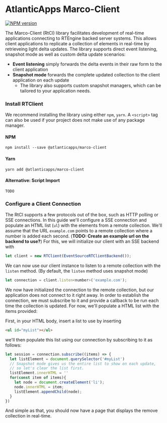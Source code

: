 # AtlanticApps Marco-Client
[![NPM version](https://img.shields.io/npm/v/@atlanticapps/marco-client.svg)](https://www.npmjs.com/package/@atlanticapps/marco-client)

The Marco-Client (RtCl) library facilitates development of real-time applications connecting to RTEngine backed server systems. This allows client applications to replicate a collection of elements in real-time by retrieveing light delta updates. The library supports direct event listening, snapshot mode as well as custom delta update scenarios: 

- **Event listening** simply forwards the delta events in their raw form to the client application
- **Snapshot mode** forwards the complete updated collection to the client application on each update
  - The library also supports custom snapshot managers, which can be tailored to your application needs.

### Install RTClient 

We recommend installing the library using either `npm`, `yarn`. A `<script>` tag can also be used if your project does not make use of any package manager.

#### NPM

```
npm install --save @atlanticapps/marco-client
```

#### Yarn

```
yarn add @atlanticapps/marco-client
```

#### Alternative: Script Import

```
TODO
```



### Configure a Client Connection

The RtCl supports a few protocols out of the box, such as HTTP polling or SSE connections. In this guide we'll configure a SSE connection and populate an HTML list (`ul`) with the elements from a remote collection. We'll assume that the URL `example.com` points to a remote collection where a number is added each second. (**TODO: Create an example url on the backend to use?**) For this, we will initialize our client with an SSE backend with

```js
let client = new RTClient(EventSourceRTClientBackend());
```

We can now use our client instance to listen to a remote collection with the `listen` method. (By default, the `listen` method uses snapshot mode)

```js
let connection = client.listen<number>('example.com');
```

We now have initialized the connection to the remote collection, but our application does not connect to it right away. In order to establish the connection, we must subscribe to it and provide a callback to be run each time the collection is updated. For now, we'll populate a HTML list with the items provided:

First, in your HTML body, insert a list to use by inserting

```html
<ul id="myList"></ul>
```

we'll then populate this list using our connection by subscribing to it as follows:

```js
let session = connection.subscribe((items) => {
  let listElement = document.querySelector('#myList')
  // Snapshot mode gives us the entire list to show on each update, 
  // so let's clear the list first.
  listElement.innerHTML = ''
  for(const item of items){
    let node = document.createElement('li');
    node.innerHTML = item;
    listElement.appendChild(node);
  }
})
```

And simple as that, you should now have a page that displays the remove collection in real-time.

